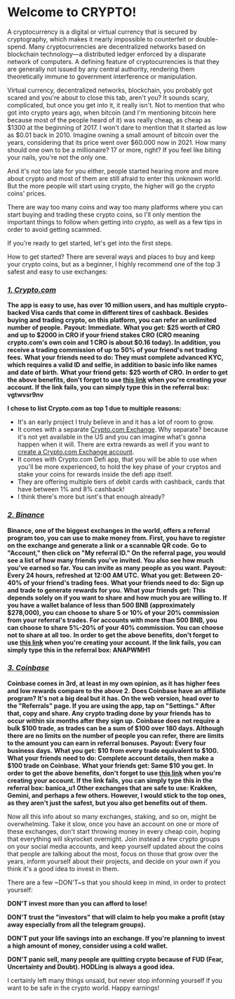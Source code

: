 # Welcome to CRYPTO!

A cryptocurrency is a digital or virtual currency that is secured by cryptography, which makes it nearly impossible to counterfeit or double-spend. Many cryptocurrencies are decentralized networks based on blockchain technology—a distributed ledger enforced by a disparate network of computers. A defining feature of cryptocurrencies is that they are generally not issued by any central authority, rendering them theoretically immune to government interference or manipulation.

Virtual currency, decentralized networks, blockchain, you probably got scared and you're about to close this tab, aren't you? It sounds scary, complicated, but once you get into it, it really isn't. Not to mention that who got into crypto years ago, when bitcoin (and I'm mentioning bitcoin here because most of the people heard of it) was really cheap, as cheap as $1300 at the beginning of 2017. I won't dare to mention that it started as low as $0.01 back in 2010. Imagine owning a small amount of bitcoin over the years, considering that its price went over $60.000 now in 2021. How many should one own to be a millionaire? 17 or more, right? If you feel like biting your nails, you're not the only one.

And it's not too late for you either, people started hearing more and more about crypto and most of them are still afraid to enter this unknown world. But the more people will start using crypto, the higher will go the crypto coins' prices.

There are way too many coins and way too many platforms where you can start buying and trading these crypto coins, so I'll only mention the important things to follow when getting into crypto, as well as a few tips in order to avoid getting scammed.

If you're ready to get started, let's get into the first steps.

How to get started?
There are several ways and places to buy and keep your crypto coins, but as a beginner, I highly recommend one of the top 3 safest and easy to use exchanges:

### ***[1. Crypto.com](https://crypto.com/app/vgtwvsr9nv)***

**The app is easy to use, has over 10 million users, and has multiple crypto-backed Visa cards that come in different tires of cashback. Besides buying and trading crypto, on this platform, you can refer an unlimited number of people.**
**Payout: Immediate.**
**What you get: $25 worth of CRO and up to $2000 in CRO if your friend stakes CRO (CRO meaning crypto.com's own coin and 1 CRO is about $0.16 today). In addition, you receive a trading commission of up to 50% of your friend's net trading fees.**
**What your friends need to do: They must complete advanced KYC, which requires a valid ID and selfie, in addition to basic info like names and date of birth.**
**What your friend gets: $25 worth of CRO.**
**In order to get the above benefits, don't forget to use [this link](https://crypto.com/app/vgtwvsr9nv) when you're creating your account. If the link fails, you can simply type this in the referral box: vgtwvsr9nv**

**I chose to list Crypto.com as top 1 due to multiple reasons:**
  - It's an early project I truly believe in and it has a lot of room to grow.
  - It comes with a separate [Crypto.com Exchange](https://crypto.com/exch/vgtwvsr9nv). Why separate? because it's not yet available in the US and you can imagine what's gonna happen when it will. There are extra rewards as well if you want to [create a Crypto.com Exchange account](https://crypto.com/exch/vgtwvsr9nv).
  - It comes with Crypto.com Defi app, that you will be able to use when you'll be more experienced, to hold the key phase of your cryptos and stake your coins for rewards inside the defi app itself.
  - They are offering multiple tiers of debit cards with cashback, cards that have between 1% and 8% cashback!
  - I think there's more but isnt's that enough already?
 

### ***[2. Binance](https://accounts.binance.com/en/register?ref=ANAPWMH1)***

**Binance, one of the biggest exchanges in the world, offers a referral program too, you can use to make money from. First, you have to register on the exchange and generate a link or a scannable QR code.**
**Go to "Account," then click on "My referral ID." On the referral page, you would see a list of how many friends you've invited. You also see how much you've earned so far. You can invite as many people as you want.**
**Payout: Every 24 hours, refreshed at 12:00 AM UTC.**
**What you get: Between 20-40% of your friend's trading fees.**
**What your friends need to do: Sign up and trade to generate rewards for you.**
**What your friends get: This depends solely on if you want to share and how much you are willing to. If you have a wallet balance of less than 500 BNB (approximately $278,000), you can choose to share 5 or 10% of your 20% commission from your referral's trades. For accounts with more than 500 BNB, you can choose to share 5%-20% of your 40% commission. You can choose not to share at all too.**
**In order to get the above benefits, don't forget to use [this link](https://accounts.binance.com/en/register?ref=ANAPWMH1) when you're creating your account. If the link fails, you can simply type this in the referral box: ANAPWMH1**
 

### ***[3. Coinbase](https://www.coinbase.com/join/banica_u1)***

**Coinbase comes in 3rd, at least in my own opinion, as it has higher fees and low rewards compare to the above 2.**
**Does Coinbase have an affiliate program? It's not a big deal but it has. On the web version, head over to the "Referrals" page. If you are using the app, tap on "Settings." After that, copy and share. Any crypto trading done by your friends has to occur within six months after they sign up. Coinbase does not require a bulk $100 trade, as trades can be a sum of $100 over 180 days. Although there are no limits on the number of people you can refer, there are limits to the amount you can earn in referral bonuses.**
**Payout: Every four business days.**
**What you get: $10 from every trade equivalent to $100.**
**What your friends need to do: Complete account details, then make a $100 trade on Coinbase.**
**What your friends get: Same $10 you get.**
**In order to get the above benefits, don't forget to use [this link](https://www.coinbase.com/join/banica_u1) when you're creating your account. If the link fails, you can simply type this in the referral box: banica_u1**
**Other exchanges that are safe to use: Krakken, Gemini, and perhaps a few others. However, I would stick to the top ones, as they aren't just the safest, but you also get benefits out of them.**


Now all this info about so many exchanges, staking, and so on, might be overwhelming. Take it slow, once you have an account on one or more of these exchanges, don't start throwing money in every cheap coin, hoping that everything will skyrocket overnight. Join instead a few crypto groups on your social media accounts, and keep yourself updated about the coins that people are talking about the most, focus on those that grow over the years, inform yourself about their projects, and decide on your own if you think it's a good idea to invest in them.

There are a few ~DON'T~s that you should keep in mind, in order to protect yourself:

**DON'T invest more than you can afford to lose!**

**DON'T trust the "investors" that will claim to help you make a profit (stay away especially from all the telegram groups).**

**DON'T put your life savings into an exchange. If you're planning to invest a high amount of money, consider using a cold wallet.**

**DON'T panic sell, many people are quitting crypto because of FUD (Fear, Uncertainty and Doubt). HODLing is always a good idea.**

 

I certainly left many things unsaid, but never stop informing yourself if you want to be safe in the crypto world. Happy earnings!








